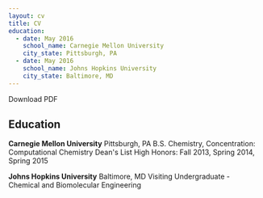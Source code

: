```yaml
---
layout: cv
title: CV
education:
  - date: May 2016
    school_name: Carnegie Mellon University
    city_state: Pittsburgh, PA
  - date: May 2016
    school_name: Johns Hopkins University
    city_state: Baltimore, MD
---
```


Download PDF

## Education

**Carnegie Mellon University** Pittsburgh, PA
B.S. Chemistry, Concentration: Computational Chemistry
Dean's List High Honors: Fall 2013, Spring 2014, Spring 2015

**Johns Hopkins University** Baltimore, MD
Visiting Undergraduate - Chemical and Biomolecular Engineering

##